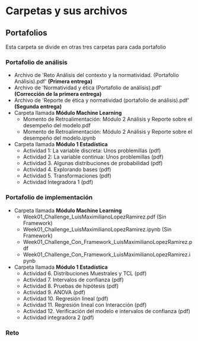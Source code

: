 # Carpetas y sus archivos

## Portafolios

Esta carpeta se divide en otras tres carpetas para cada portafolio

### Portafolio de análisis

* Archivo de 'Reto Análisis del contexto y la normatividad. (Portafolio Análisis).pdf' **(Primera entrega)**
* Archivo de 'Normatividad y ética (Portafolio de análisis).pdf' **(Corrección de la primera entrega)**
* Archivo de 'Reporte de ética y normatividad (portafolio de análisis).pdf' **(Segunda entrega)**
* Carpeta llamada **Módulo Machine Learning**
    * Momento de Retroalimentación: Módulo 2 Análisis y Reporte sobre el desempeño del modelo.pdf
    * Momento de Retroalimentación: Módulo 2 Análisis y Reporte sobre el desempeño del modelo.ipynb
* Carpeta llamada **Módulo 1 Estadística**
    * Actividad 1: La variable discreta: Unos problemillas (pdf)
    * Actividad 2: La variable continua: Unos problemillas (pdf)
    * Actividad 3. Algunas distribuciones de probabilidad (pdf)
    * Actividad 4. Explorando bases (pdf)
    * Actividad 5. Transformaciones (pdf)
    * Actividad Integradora 1 (pdf)

### Portafolio de implementación

* Carpeta llamada **Módulo Machine Learning**
    * Week01_Challenge_LuisMaximilianoLopezRamirez.pdf (Sin Framework)
    * Week01_Challenge_LuisMaximilianoLopezRamirez.ipynb (Sin Framework)
    * Week01_Challenge_Con_Framework_LuisMaximilianoLopezRamirez.pdf
    * Week01_Challenge_Con_Framework_LuisMaximilianoLopezRamirez.ipynb
* Carpeta llamada **Módulo 1 Estadística**
    * Actividad 6. Distribuciones Muestrales y TCL (pdf)
    * Actividad 7. Intervalos de confianza (pdf)
    * Actividad 8. Pruebas de hipótesis (pdf)
    * Actividad 9. ANOVA (pdf)
    * Actividad 10. Regresión lineal (pdf)
    * Actividad 11. Regresión lineal con Interacción (pdf)
    * Actividad 12. Verificación del modelo e intervalos de confianza (pdf)
    * Actividad integradora 2 (pdf)

### Reto
